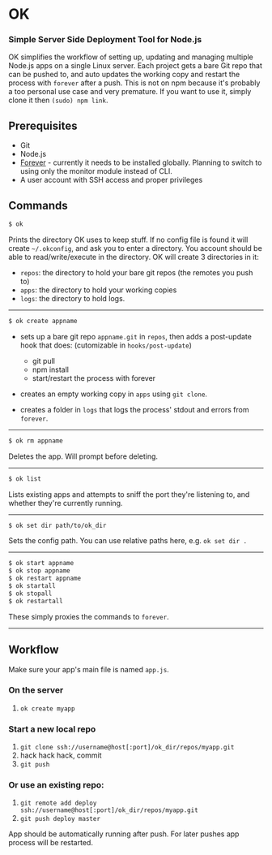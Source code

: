 # OK

### Simple Server Side Deployment Tool for Node.js

OK simplifies the workflow of setting up, updating and managing multiple Node.js apps on a single Linux server. Each project gets a bare Git repo that can be pushed to, and auto updates the working copy and restart the process with `forever` after a push. This is not on npm because it's probably a too personal use case and very premature. If you want to use it, simply clone it then `(sudo) npm link`.

## Prerequisites

- Git
- Node.js
- [Forever](https://github.com/nodejitsu/forever) - currently it needs to be installed globally. Planning to switch to using only the monitor module instead of CLI.
- A user account with SSH access and proper privileges

## Commands

``` bash
$ ok
```

Prints the directory OK uses to keep stuff. If no config file is found it will create `~/.okconfig`, and ask you to enter a directory. You account should be able to read/write/execute in the directory. OK will create 3 directories in it:

- `repos`: the directory to hold your bare git repos (the remotes you push to)
- `apps`: the directory to hold your working copies
- `logs`: the directory to hold logs.

---

``` bash
$ ok create appname
```

- sets up a bare git repo `appname.git` in `repos`, then adds a post-update hook that does: (cutomizable in `hooks/post-update`)

    - git pull
    - npm install
    - start/restart the process with forever

- creates an empty working copy in `apps` using `git clone`.
- creates a folder in `logs` that logs the process' stdout and errors from `forever`.

---

``` bash
$ ok rm appname
```

Deletes the app. Will prompt before deleting.

---

``` bash
$ ok list
```

Lists existing apps and attempts to sniff the port they're listening to, and whether they're currently running.

---

``` bash
$ ok set dir path/to/ok_dir
```

Sets the config path. You can use relative paths here, e.g. `ok set dir .`

---

``` bash
$ ok start appname
$ ok stop appname
$ ok restart appname
$ ok startall
$ ok stopall
$ ok restartall
```

These simply proxies the commands to `forever`.

---

## Workflow

Make sure your app's main file is named `app.js`.

### On the server

1. `ok create myapp`

### Start a new local repo

1. `git clone ssh://username@host[:port]/ok_dir/repos/myapp.git`
2. hack hack hack, commit
3. `git push`

### Or use an existing repo:

1. `git remote add deploy ssh://username@host[:port]/ok_dir/repos/myapp.git`
2. `git push deploy master`

App should be automatically running after push. For later pushes app process will be restarted.